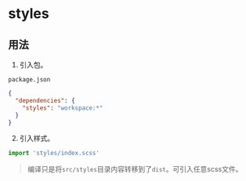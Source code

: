 # styles

## 用法

1. 引入包。

`package.json`

```json
{
  "dependencies": {
    "styles": "workspace:*"
  }
}
```

2. 引入样式。

```typescript
import 'styles/index.scss'
```

> 编译只是将`src/styles`目录内容转移到了`dist`。可引入任意scss文件。

